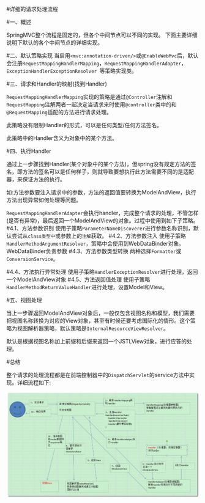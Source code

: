 #详细的请求处理流程

#一、概述

SpringMVC整个流程是固定的，但各个中间节点可以不同的实现。
下面主要详细说明下默认的各个中间节点的详细实现。

#二、默认策略实现
当启用`<mvc:annotation-driven/>`或`@EnableWebMvc`后，默认会注册`RequestMappingHandlerMapping`，`RequestMappingHandlerAdapter`，`ExceptionHandlerExceptionResolver `等策略实现类。



#三、请求和Handler的映射(找到Handler)

`RequestMappingHandlerMapping`实现的策略是通过`@Controller`注解和`RequestMapping`注解两者一起决定当请求来时使用`@controller`类中的和`@RequestMapping`适配的方法进行请求处理。

此策略没有限制Handler的形式，可以是任何类型/任何方法签名。

此策略中的Handler含义为对象中的某个方法。



#四、执行Handler

通过上一步骤找到Handler(某个对象中的某个方法)，但spring没有规定方法的签名，即方法的签名可以是任何样子，则就导致要想执行此方法需要不同的是适配器，来保证方法的执行。

如:方法参数要注入请求中的参数，方法的返回值要转换为ModelAndView，执行方法出现异常如何处理等问题。

`RequestMappingHandlerAdapter`会执行handler，完成整个请求的处理，不管怎样(是否有异常)，最后返回一个ModelAndView的对象。过程中使用到如下子策略。
#4.1、方法参数识别
使用子策略`ParameterNameDiscoverer`进行参数名称识别，默认尝试从`class类型中`或参数上的`注解`获取。
#4.2、方法参数注入
使用子策略`HandlerMethodArgumentResolver`，策略中会使用到WebDataBinder对象。
WebDataBinder负责参数
#4.3、方法参数类型转换
两种选择`Formatter`或`ConversionService`。

#4.4、方法执行异常处理
使用子策略`HandlerExceptionResolver`进行处理，返回一个ModelAndView对象
#4.5、方法返回值处理
使用子策略`HandlerMethodReturnValueHandler`进行处理，设置Model和View。

#五、视图处理

当上一步骤返回ModelAndView对象后，一般仅包含视图名称和模型，我们需要把视图名称转换为对应的View对象，甚至有时候还要考虑国际化的情形。这个策略为视图解析器策略，默认策略是`InternalResourceViewResolver`。

默认是根据视图名称加上前缀和后缀来返回一个JSTLView对象，进行应答的处理。



#总结

整个请求的处理流程都是在前端控制器中的`DispatchServlet`的service方法中实现。详细流程如下:

<img src="asset/springmvc-flowdetail.png">